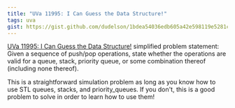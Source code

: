 ```yaml
---
title: "UVa 11995: I Can Guess the Data Structure!"
tags: uva
gist: https://gist.github.com/dudelson/1bdea54036edb605a42e598119e5281c
---
```

[UVa 11995: I Can Guess the Data Structure!](https://uva.onlinejudge.org/external/119/p11995.pdf) simplified problem statement: Given a sequence of push/pop operations, state whether the operations are valid for a queue, stack, priority queue, or some combination thereof (including none thereof).
<!--more-->
This is a straightforward simulation problem as long as you know how to use STL queues, stacks, and priority_queues. If you don't, this is a good problem to solve in order to learn how to use them!
